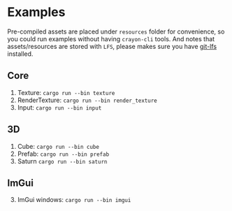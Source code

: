 # Examples

Pre-compiled assets are placed under `resources` folder for convenience, so you could run examples without having `crayon-cli` tools. And notes that assets/resources are stored with `LFS`, please makes sure you have [git-lfs](https://git-lfs.github.com/) installed.

## Core

1. Texture: ```cargo run --bin texture```
2. RenderTexture: ```cargo run --bin render_texture```
3. Input: ```cargo run --bin input```

## 3D

1. Cube: ```cargo run --bin cube```
2. Prefab: ```cargo run --bin prefab```
3. Saturn ```cargo run --bin saturn```

## ImGui

3. ImGui windows: ```cargo run --bin imgui```